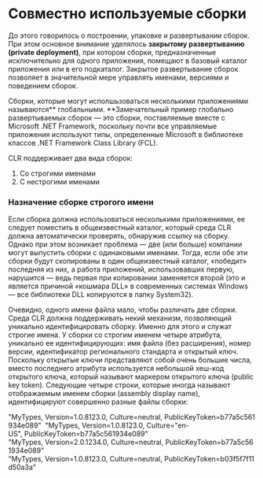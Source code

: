 # Совместно используемые сборки

До этого говорилось о построении, упаковке и развертывании сборок. При этом основное внимание уделялось **закрытому развертыванию \(private deployment\)**, при котором сборки, предназначенные исключительно для одного приложения, помещают в базовый каталог приложения или в его подкаталог. Закрытое развертывание сборок позволяет в значительной мере управлять именами, версиями и поведением сборок. 

Сборки, которые могут исполшьзоваться несколькими приложениями называются** глобальными. **Замечательный пример глобально развертываемых сборок — это сборки, поставляемые вместе с Microsoft .NET Framework, поскольку почти все управляемые приложения используют типы, определенные Microsoft в библиотеке классов .NET Framework Class Library \(FCL\). 

CLR поддерживает два вида сборок:

1. Со строгими именами
2. С нестрогими именами

### Назначение сборке строгого имени

Если сборка должна использоваться несколькими приложениями, ее следует поместить в общеизвестный каталог, который среда CLR должна автоматически проверять, обнаружив ссылку на сборку. Однако при этом возникает проблема — две \(или больше\) компании могут выпустить сборки с одинаковыми именами. Тогда, если обе эти сборки будут скопированы в один общеизвестный каталог, «победит» последняя из них, а работа приложений, использовавших первую, нарушится — ведь первая при копировании заменяется второй \(это и является причиной «кошмара DLL» в современных системах Windows — все библиотеки DLL копируются в папку System32\).

Очевидно, одного имени файла мало, чтобы различать две сборки. Среда CLR должна поддерживать некий механизм, позволяющий уникально идентифицировать сборку. Именно для этого и служат строгие имена. У сборки со строгим именем четыре атрибута, уникально ее идентифицирующих: имя файла \(без расширения\), номер версии, идентификатор регионального стандарта и открытый ключ. Поскольку открытые ключи представляют собой очень большие числа, вместо последнего атрибута используется небольшой хеш-код открытого ключа, который называют маркером открытого ключа \(public key token\). Следующие четыре строки, которые иногда называют отображаемым именем сборки \(assembly display name\), идентифицируют совершенно разные файлы сборки: 

"MyTypes, Version=1.0.8123.0, Culture=neutral, PublicKeyToken=b77a5c561934e089"  "MyTypes, Version=1.0.8123.0, Culture="en-US", PublicKeyToken=b77a5c561934e089"  "MyTypes, Version=2.0.1234.0, Culture=neutral, PublicKeyToken=b77a5c561934e089" "MyTypes, Version=1.0.8123.0, Culture=neutral, PublicKeyToken=b03f5f7f11d50a3a" 

